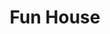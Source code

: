 ---
pid: MX160
title: Fun House
location_transcription: Malcolm X Park
zipcode: '19104'
outside_phl: 
neighborhood: University City,Belmont,Parkside,Powelton Village
age: '20'
age_range: 20-29
instagram: 
image_file_name: MX_160.jpg
proposal_transcription: Fountain that's also open to play in; Logan Park-esque
topic: Unknown
topic_summary: '0'
type: Fountain
keywords_other: Fountain
credit: 
image_labels: 
twitter: 
facebook: 
permalink: "/monuments/mx160/"
layout: item-page
---